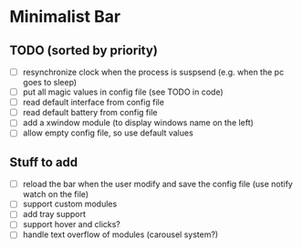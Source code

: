 # Minimalist Bar

## TODO (sorted by priority)

- [ ] resynchronize clock when the process is suspsend (e.g. when the pc goes to sleep)
- [ ] put all magic values in config file (see TODO in code)
- [ ] read default interface from config file
- [ ] read default battery from config file
- [ ] add a xwindow module (to display windows name on the left)
- [ ] allow empty config file, so use default values

## Stuff to add

- [ ] reload the bar when the user modify and save the config file (use notify watch on the file)
- [ ] support custom modules
- [ ] add tray support
- [ ] support hover and clicks?
- [ ] handle text overflow of modules (carousel system?)

